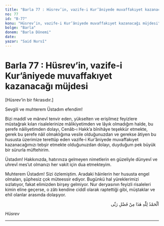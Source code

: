 ```yaml
---
title: "Barla 77 : Hüsrev’in, vazife-i Kur’âniyede muvaffakıyet kazanacağı müjdesi"
no: 77
id: "B-77"
konu: "Hüsrev’in, vazife-i Kur’âniyede muvaffakıyet kazanacağı müjdesi"
bolge: "Barla"
donem: "Barla Dönemi"
date: 
yazar: "Said Nursî"
---
```


# Barla 77 : Hüsrev’in, vazife-i Kur’âniyede muvaffakıyet kazanacağı müjdesi

<p class="takdim">[Hüsrev’in bir fıkrasıdır.]</p>

Sevgili ve muhterem Üstadım efendim!

Bizi maddî ve mânevî tenvir eden, yükselten ve erişilmez feyizlere müstağrak kılan risalelerinize mâlikiyetimden ve lâyık olmadığım halde, bu şerefe nâiliyetimden dolayı, Cenâb-ı Hakk’a bînihâye teşekkür etmekte, gerek bu şerefe nâil olmaklığıma vesile olduğunuzdan ve gerekse âtiyen bu hususta üzerimize terettüp eden vazife-i Kur’âniyede muvaffakıyet kazanacağımızı tebşir etmekte olduğunuzdan dolayı, duyduğum pek büyük bir sürurla müftehirim.

Üstadım! Hakkınızda, hatırınıza gelmeyen nimetlerin en güzeliyle dünyevî ve uhrevî mes’ut olmanızı her vakit için dua etmekteyim.

Muhterem Üstadım! Sizi özlemiştim. Aradaki hâinlerin her hususta engel olmaları, şüphesiz çok müteessir ediyor. Bugünkü hal yüreklerimizi sızlatıyor, fakat elimizden birşey gelmiyor. Nur deryasının feyizli risaleleri kimin eline geçerse, o zâtı kendine ciddî olarak raptettiği gibi, müştaklar ve ehil olanlar arasında dolaşıyor.

<p class="arabic" dir="rtl" title="Meal: “Elhamdulillah, bu Rabbimin bir fazlıdır.”">اَلْحَمْدُ لِلّٰهِ هٰذَا مِنْ فَضْلِ رَبِّى</p>

*Hüsrev*

***
